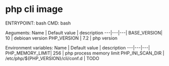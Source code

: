# php cli image

ENTRYPOINT: bash
CMD: bash


Aeguments:
Name | Default value | description
---|---|---|
BASE_VERSION| 10 | debioan version
PHP_VERSION | 7.2 | php version

Environment variables:
Name | Default value | description
---|---|---|
PHP_MEMORY_LIMIT| 256 | php process memory limit
PHP_INI_SCAN_DIR | /etc/php/${PHP_VERSION}/cli/conf.d | TODO
